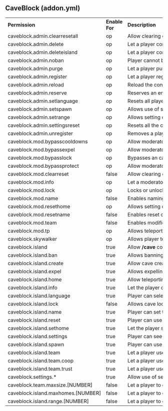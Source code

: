 <h2><b>CaveBlock</b> (addon.yml)</h2>
<table align='center'>
<tr>
<td align='left'><b>Permission</b></td>
<td align='left'><b>Enable For</b></td>
<td align='left'><b>Description</b></td>
</tr>
<tr>
<td align='left' nowrap=nowrap>caveblock.admin.clearresetall</td>
<td align='left' nowrap=nowrap>op</td>
<td align='left' nowrap=nowrap>Allow clearing of cave reset limit of all players</td>
</tr>
<tr>
<td align='left' nowrap=nowrap>caveblock.admin.delete</td>
<td align='left' nowrap=nowrap>op</td>
<td align='left' nowrap=nowrap>Let a player completely remove a player (including cave)</td>
</tr>
<tr>
<td align='left' nowrap=nowrap>caveblock.admin.deleteisland</td>
<td align='left' nowrap=nowrap>op</td>
<td align='left' nowrap=nowrap>Let a player completely remove the cave the player is on</td>
</tr>
<tr>
<td align='left' nowrap=nowrap>caveblock.admin.noban</td>
<td align='left' nowrap=nowrap>op</td>
<td align='left' nowrap=nowrap>Player cannot be banned from an cave</td>
</tr>
<tr>
<td align='left' nowrap=nowrap>caveblock.admin.purge</td>
<td align='left' nowrap=nowrap>op</td>
<td align='left' nowrap=nowrap>Let a player purge old caves</td>
</tr>
<tr>
<td align='left' nowrap=nowrap>caveblock.admin.register</td>
<td align='left' nowrap=nowrap>op</td>
<td align='left' nowrap=nowrap>Let a player register the nearest cave to another player</td>
</tr>
<tr>
<td align='left' nowrap=nowrap>caveblock.admin.reload</td>
<td align='left' nowrap=nowrap>op</td>
<td align='left' nowrap=nowrap>Reload the config.yml</td>
</tr> 
<tr>
<td align='left' nowrap=nowrap>caveblock.admin.reserve</td>
<td align='left' nowrap=nowrap>op</td>
<td align='left' nowrap=nowrap>Reserves an empty spot for a player's next cave</td>
</tr>
<tr>
<td align='left' nowrap=nowrap>caveblock.admin.setlanguage</td>
<td align='left' nowrap=nowrap>op</td>
<td align='left' nowrap=nowrap>Resets all player languages and sets the default language</td>
</tr>
<tr>
<td align='left' nowrap=nowrap>caveblock.admin.setspawn</td>
<td align='left' nowrap=nowrap>op</td>
<td align='left' nowrap=nowrap>Allows use of spawn tools</td>
</tr>
<tr>
<td align='left' nowrap=nowrap>caveblock.admin.setrange</td>
<td align='left' nowrap=nowrap>op</td>
<td align='left' nowrap=nowrap>Allows setting of cave protection range</td>
</tr>
<tr>
<td align='left' nowrap=nowrap>caveblock.admin.settingsreset</td>
<td align='left' nowrap=nowrap>op</td>
<td align='left' nowrap=nowrap>Resets all the caves to default protection settings</td>
</tr>
<tr>
<td align='left' nowrap=nowrap>caveblock.admin.unregister</td>
<td align='left' nowrap=nowrap>op</td>
<td align='left' nowrap=nowrap>Removes a player from an cave without deleting the cave blocks</td>
</tr>
<tr>
<td align='left' nowrap=nowrap>caveblock.mod.bypasscooldowns</td>
<td align='left' nowrap=nowrap>op</td>
<td align='left' nowrap=nowrap>Allow moderator to bypass cooldowns</td>
</tr>
<tr>
<td align='left' nowrap=nowrap>caveblock.mod.bypassexpel</td>
<td align='left' nowrap=nowrap>op</td>
<td align='left' nowrap=nowrap>Allow moderator to bypass cave expulsion</td>
</tr>
<tr>
<td align='left' nowrap=nowrap>caveblock.mod.bypasslock</td>
<td align='left' nowrap=nowrap>op</td>
<td align='left' nowrap=nowrap>Bypasses an cave lock</td>
</tr>
<tr>
<td align='left' nowrap=nowrap>caveblock.mod.bypassprotect</td>
<td align='left' nowrap=nowrap>op</td>
<td align='left' nowrap=nowrap>Allow moderator to bypass cave protection</td>
</tr>
<tr>
<td align='left' nowrap=nowrap>caveblock.mod.clearreset</td>
<td align='left' nowrap=nowrap>false</td>
<td align='left' nowrap=nowrap>Allow clearing of cave reset limit</td>
</tr>
<tr>
<td align='left' nowrap=nowrap>caveblock.mod.info</td>
<td align='left' nowrap=nowrap>op</td>
<td align='left' nowrap=nowrap>Let a moderator see info on a player</td>
</tr>
<tr>
<td align='left' nowrap=nowrap>caveblock.mod.lock</td>
<td align='left' nowrap=nowrap>op</td>
<td align='left' nowrap=nowrap>Locks or unlocks an cave</td>
</tr>
<tr>
<td align='left' nowrap=nowrap>caveblock.mod.name</td>
<td align='left' nowrap=nowrap>false</td>
<td align='left' nowrap=nowrap>Enables naming of player's caves</td>
</tr>
<tr>
<td align='left' nowrap=nowrap>caveblock.mod.resethome</td>
<td align='left' nowrap=nowrap>op</td>
<td align='left' nowrap=nowrap>Allows setting or reseting of a player's home position</td>
</tr>
<tr>
<td align='left' nowrap=nowrap>caveblock.mod.resetname</td>
<td align='left' nowrap=nowrap>false</td>
<td align='left' nowrap=nowrap>Enables reset of player's cave names</td>
</tr>
<tr>
<td align='left' nowrap=nowrap>caveblock.mod.team</td>
<td align='left' nowrap=nowrap>false</td>
<td align='left' nowrap=nowrap>Enables modification of teams via kick and add commands</td>
</tr>
<tr>
<td align='left' nowrap=nowrap>caveblock.mod.tp</td>
<td align='left' nowrap=nowrap>op</td>
<td align='left' nowrap=nowrap>Allows teleport to an cave</td>
</tr>
<tr>
<td align='left' nowrap=nowrap>caveblock.skywalker</td>
<td align='left' nowrap=nowrap>op</td>
<td align='left' nowrap=nowrap>Allows player to walk over the heigh limit</td>
</tr>
<tr>
<td align='left' nowrap=nowrap>caveblock.island</td>
<td align='left' nowrap=nowrap>true</td>
<td align='left' nowrap=nowrap>Allow <b>/cave</b> command usage</td>
</tr>
<tr>
<td align='left' nowrap=nowrap>caveblock.island.ban</td>
<td align='left' nowrap=nowrap>true</td>
<td align='left' nowrap=nowrap>Allows banning of visitors</td>
</tr>
<tr>
<td align='left' nowrap=nowrap>caveblock.island.create</td>
<td align='left' nowrap=nowrap>true</td>
<td align='left' nowrap=nowrap>Allow cave creation</td>
</tr>
<tr>
<td align='left' nowrap=nowrap>caveblock.island.expel</td>
<td align='left' nowrap=nowrap>true</td>
<td align='left' nowrap=nowrap>Allows expelling of visitors</td>
</tr>
<tr>
<td align='left' nowrap=nowrap>caveblock.island.home</td>
<td align='left' nowrap=nowrap>true</td>
<td align='left' nowrap=nowrap>Allow teleporting to player cave</td>
</tr>
<tr>
<td align='left' nowrap=nowrap>caveblock.island.info</td>
<td align='left' nowrap=nowrap>true</td>
<td align='left' nowrap=nowrap>Let the player check their cave level</td>
</tr>
<tr>
<td align='left' nowrap=nowrap>caveblock.island.language</td>
<td align='left' nowrap=nowrap>true</td>
<td align='left' nowrap=nowrap>Player can select a language</td>
</tr>
<tr>
<td align='left' nowrap=nowrap>caveblock.island.lock</td>
<td align='left' nowrap=nowrap>false</td>
<td align='left' nowrap=nowrap>Allows cave locking</td>
</tr>
<tr>
<td align='left' nowrap=nowrap>caveblock.island.name</td>
<td align='left' nowrap=nowrap>true</td>
<td align='left' nowrap=nowrap>Player can set the name of their cave</td>
</tr>
<tr>
<td align='left' nowrap=nowrap>caveblock.island.reset</td>
<td align='left' nowrap=nowrap>true</td>
<td align='left' nowrap=nowrap>Player can use the cave reset or restart command</td>
</tr>
<tr>
<td align='left' nowrap=nowrap>caveblock.island.sethome</td>
<td align='left' nowrap=nowrap>true</td>
<td align='left' nowrap=nowrap>Let the player set their cave teleport point</td>
</tr>
<tr>
<td align='left' nowrap=nowrap>caveblock.island.settings</td>
<td align='left' nowrap=nowrap>true</td>
<td align='left' nowrap=nowrap>Player can see server settings</td>
</tr>
<tr>
<td align='left' nowrap=nowrap>caveblock.island.spawn</td>
<td align='left' nowrap=nowrap>true</td>
<td align='left' nowrap=nowrap>Player can use the cave spawn command if spawn exists</td>
</tr>
<tr>
<td align='left' nowrap=nowrap>caveblock.island.team</td>
<td align='left' nowrap=nowrap>true</td>
<td align='left' nowrap=nowrap>Let a player use team commands</td>
</tr>
<tr>
<td align='left' nowrap=nowrap>caveblock.island.team.coop</td>
<td align='left' nowrap=nowrap>true</td>
<td align='left' nowrap=nowrap>Let a player use team coop commands</td>
</tr>
<tr>
<td align='left' nowrap=nowrap>caveblock.island.team.trust</td>
<td align='left' nowrap=nowrap>true</td>
<td align='left' nowrap=nowrap>Let a player use team trust commands</td>
</tr>
<tr>
<td align='left' nowrap=nowrap>caveblock.settings.*</td>
<td align='left' nowrap=nowrap>true</td>
<td align='left' nowrap=nowrap>Allow use of settings on cave</td>
</tr>
<tr>
<td align='left' nowrap=nowrap>caveblock.team.maxsize.[NUMBER]</td>
<td align='left' nowrap=nowrap>false</td>
<td align='left' nowrap=nowrap>Let a player to get larger team size than default value.</td>
</tr>
<tr>
<td align='left' nowrap=nowrap>caveblock.island.maxhomes.[NUMBER]</td>
<td align='left' nowrap=nowrap>false</td>
<td align='left' nowrap=nowrap>Let a player to get more homes than default value.</td>
</tr>
<tr>
<td align='left' nowrap=nowrap>caveblock.island.range.[NUMBER]</td>
<td align='left' nowrap=nowrap>false</td>
<td align='left' nowrap=nowrap>Let a player to get larger protection range than default value.</td>
</tr>
</table>